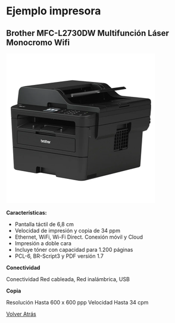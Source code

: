 # Ejemplo impresora

## **Brother MFC-L2730DW Multifunción Láser Monocromo Wifi**

<img src="/img/impresoraejemplo.webp" width="400px">

**Características:**
- Pantalla táctil de 6,8 cm
- Velocidad de impresión y copia de 34 ppm
- Ethernet, WiFi, Wi-Fi Direct. Conexión móvil y Cloud
- Impresión a doble cara
- Incluye tóner con capacidad para 1.200 páginas
- PCL-6, BR-Script3 y PDF versión 1.7

**Conectividad**

Conectividad Red cableada, Red inalámbrica, USB

**Copia**

Resolución Hasta 600 x 600 ppp
Velocidad Hasta 34 cpm

[Volver Atrás](README.md)
